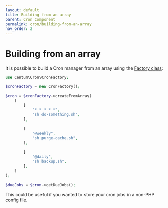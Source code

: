 ```yaml
---
layout: default
title: Building from an array
parent: Cron Component
permalink: cron/building-from-an-array
nav_order: 2
---
```




# Building from an array

It is possible to build a Cron manager from an array using the [Factory class](https://github.com/SidRoberts/centum/blob/main/src/Cron/Factory.php):

```php
use Centum\Cron\CronFactory;

$cronFactory = new CronFactory();

$cron = $cronFactory->createFromArray(
    [
        [
            "* * * * *",
            "sh do-something.sh",
        ],

        [
            "@weekly",
            "sh purge-cache.sh",
        ],

        [
            "@daily",
            "sh backup.sh",
        ],
    ]
);

$dueJobs = $cron->getDueJobs();
```

This could be useful if you wanted to store your cron jobs in a non-PHP config file.
